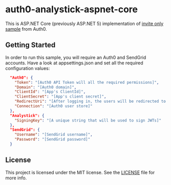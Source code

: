 # auth0-analystick-aspnet-core
This is ASP.NET Core (previously ASP.NET 5) implementation of [invite only sample] from Auth0. 

## Getting Started
In order to run this sample, you will require an Auth0 and SendGrid accounts. Have a look at appsettings.json and set all the required configuration values:

```json
  "Auth0": {
    "Token": "[Auth0 API Token will all the required permissions]",
    "Domain": "[Auth0 domain]",
    "ClientId": "[App's ClientId]",
    "ClientSecret": "[App's client secret]",
    "RedirectUri": "[After logging in, the users will be redirected to this uri]",
    "Connection": "[Auth0 user store]"
  },
  "Analystick": {
    "SigningKey": "[A unique string that will be used to sign JWTs]" 
  },
  "SendGrid": {
    "Username": "[SendGrid username]",
    "Password": "[SendGrid password]"
  }
```

## License
This project is licensed under the MIT license. See the [LICENSE](LICENSE) file for more info.

[invite only sample]: <https://github.com/auth0/auth0-invite-only-sample>
